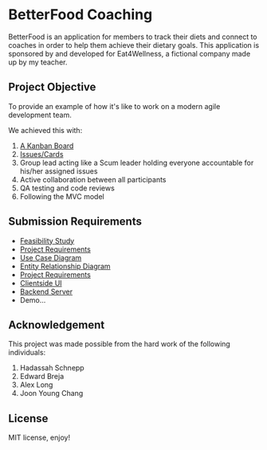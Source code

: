 # BetterFood Coaching

BetterFood is an application for members to track their diets and connect to coaches in order to help them achieve their dietary goals. This application is sponsored by and developed for Eat4Wellness, a fictional company made up by my teacher. 

Project Objective
-- 

To provide an example of how it's like to work on a modern agile development team.

We achieved this with: 
1. [A Kanban Board](https://github.com/CrypticSquirrel/Eat4Wellness/projects/1)
2. [Issues/Cards](https://github.com/CrypticSquirrel/Eat4Wellness/issues/10)
3. Group lead acting like a Scum leader holding everyone accountable for his/her assigned issues
4. Active collaboration between all participants 
5. QA testing and code reviews
6. Following the MVC model


Submission Requirements
--
- [Feasibility Study](https://github.com/CrypticSquirrel/Eat4Wellness/issues/6)
- [Project Requirements](https://github.com/CrypticSquirrel/Eat4Wellness/issues/7)
- [Use Case Diagram](https://github.com/CrypticSquirrel/Eat4Wellness/issues/8)
- [Entity Relationship Diagram](https://github.com/CrypticSquirrel/Eat4Wellness/issues/3)
- [Project Requirements](https://github.com/CrypticSquirrel/Eat4Wellness/issues/7)
- [Clientside UI](https://github.com/CrypticSquirrel/Eat4Wellness/tree/master/client)
- [Backend Server](https://github.com/CrypticSquirrel/Eat4Wellness/tree/master/server)
- Demo...


Acknowledgement
-- 
This project was made possible from the hard work of the following individuals:
1. Hadassah Schnepp
2. Edward Breja
3. Alex Long
4. Joon Young Chang


License 
--

MIT license, enjoy!
